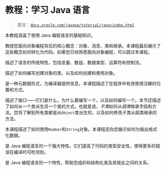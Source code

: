 # 教程：学习 Java 语言

> 原文：[`docs.oracle.com/javase/tutorial/java/index.html`](https://docs.oracle.com/javase/tutorial/java/index.html)

本教程涵盖了使用 Java 编程语言的基础知识。

教授您面向对象编程背后的核心概念：对象、消息、类和继承。本课程最后展示了这些概念如何转化为代码。如果您已经熟悉面向对象编程，可以跳过本课程。

描述了语言的传统特性，包括变量、数组、数据类型、运算符和控制流。

描述了如何编写创建对象的类，以及如何创建和使用对象。

是一种元数据形式，为编译器提供信息。本课程描述了在程序中有效使用注解的位置和方式。

描述了接口——它们是什么，为什么要编写一个，以及如何编写一个。本节还描述了如何从一个类派生另一个类的方式。也就是说，*子类*如何从*超类*继承字段和方法。您将了解到所有类都是从`Object`类派生的，以及如何修改子类从超类继承的方法。

本课程描述了如何使用`Number`和`String`对象。本课程还向您展示如何为输出格式化数据。

是 Java 编程语言的一个强大特性。它们提高了代码的类型安全性，使得更多的错误在编译时可检测到。

是 Java 编程语言的一个特性，帮助您组织和结构化类及其彼此之间的关系。
